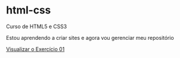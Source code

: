 # html-css
 Curso de HTML5 e CSS3

Estou aprendendo a criar sites e agora vou gerenciar meu repositório


<a href="https://juliokantarelly.github.io/html-css/exercicios/ex001/index.html">Visualizar o Exercício 01</a>